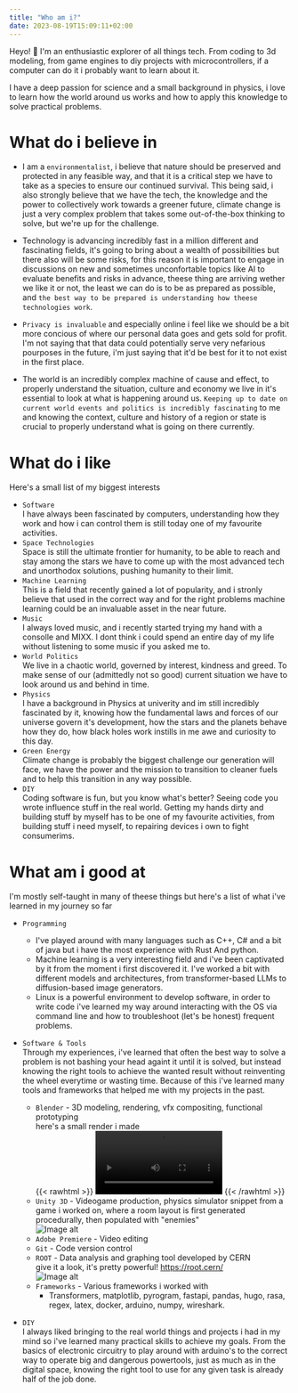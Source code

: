 ```yaml
---
title: "Who am i?"
date: 2023-08-19T15:09:11+02:00
---
```


Heyo! 👋 I'm an enthusiastic explorer of all things tech. From coding to 3d modeling, from game engines to diy projects with microcontrollers, if a computer can do it i probably want to learn about it.

I have a deep passion for science and a small background in physics, i love to learn how the world around us works and how to apply this knowledge to solve practical problems. 

# What do i believe in

- I am a `environmentalist`, i believe that nature should be preserved and protected in any feasible way, and that it is a critical step we have to take as a species to ensure our continued survival. This being said, i also strongly believe that we have the tech, the knowledge and the power to collectively work towards a greener future, climate change is just a very complex problem that takes some out-of-the-box thinking to solve, but we're up for the challenge.

- Technology is advancing incredibly fast in a million different and fascinating fields, it's going to bring about a wealth of possibilities but there also will be some risks, for this reason it is important to engage in discussions on new and sometimes unconfortable topics like AI to evaluate benefits and risks in advance, theese thing are arriving wether we like it or not, the least we can do is to be as prepared as possible, and `the best way to be prepared is understanding how theese technologies work`.

- `Privacy is invaluable` and especially online i feel like we should be a bit more concious of where our personal data goes and gets sold for profit. I'm not saying that that data could potentially serve very nefarious pourposes in the future, i'm just saying that it'd be best for it to not exist in the first place.

- The world is an incredibly complex machine of cause and effect, to properly understand the situation, culture and economy we live in it's essential to look at what is happening around us. `Keeping up to date on current world events and politics is incredibly fascinating` to me and knowing the context, culture and history of a region or state is crucial to properly understand what is going on there currently.

# What do i like

Here's a small list of my biggest interests

- `Software` \
I have always been fascinated by computers, understanding how they work and how i can control them is still today one of my favourite activities. 
- `Space Technologies` \
Space is still the ultimate frontier for humanity, to be able to reach and stay among the stars we have to come up with the most advanced tech and unorthodox solutions, pushing humanity to their limit. 
- `Machine Learning` \
This is a field that recently gained a lot of popularity, and i stronly believe that used in the correct way and for the right problems machine learning could be an invaluable asset in the near future.
- `Music` \
I always loved music, and i recently started trying my hand with a consolle and MIXX. I dont think i could spend an entire day of my life without listening to some music if you asked me to.
- `World Politics` \
We live in a chaotic world, governed by interest, kindness and greed. To make sense of our (admittedly not so good) current situation we have to look around us and behind in time.
- `Physics` \
I have a background in Physics at univerity and im still incredibly fascinated by it, knowing how the fundamental laws and forces of our universe govern it's development, how the stars and the planets behave how they do, how black holes work instills in me awe and curiosity to this day.
- `Green Energy` \
Climate change is probably the biggest challenge our generation will face, we have the power and the mission to transition to cleaner fuels and to help this transition in any way possible.
- `DIY` \
Coding software is fun, but you know what's better? Seeing code you wrote influence stuff in the real world. Getting my hands dirty and building stuff by myself has to be one of my favourite activities, from building stuff i need myself, to repairing devices i own to fight consumerims.

# What am i good at

I'm mostly self-taught in many of theese things but here's a list of what i've learned in my journey so far

- `Programming`

    - I've played around with many languages such as C++, C# and a bit of java but i have the most experience with Rust And python.
    - Machine learning is a very interesting field and i've been captivated by it from the moment i first discovered it. I've worked a bit with different models and architectures, from transformer-based LLMs to diffusion-based image generators.
    - Linux is a powerful environment to develop software, in order to write code i've learned my way around interacting with the OS via command line and how to troubleshoot (let's be honest) frequent problems.

- `Software & Tools` \
    Through my experiences, i've learned that often the best way to solve a problem is not bashing your head againt it until it is solved, but instead knowing the right tools to achieve the wanted result without reinventing the wheel everytime or wasting time. Because of this i've learned many tools and frameworks that helped me with my projects in the past.

    - `Blender` - 3D modeling, rendering, vfx compositing, functional prototyping \
    here's a small render i made \
    {{< rawhtml >}} 
        <video width=50% controls autoplay>
            <source src="images/genowave.mp4" type="video/webm">
            Your browser does not support the video tag.  
        </video>
    {{< /rawhtml >}}
    - `Unity 3D` - Videogame production, physics simulator
    snippet from a game i worked on, where a room layout is first generated procedurally, then populated with "enemies" \
    ![Image alt](/videos/unity.gif)
    - `Adobe Premiere` - Video editing
    - `Git` - Code version control
    - `ROOT` - Data analysis and graphing tool developed by CERN \
    give it a look, it's pretty powerful! https://root.cern/ \
    ![Image alt](/images/root.png)
    - `Frameworks` - Various frameworks i worked with
        - Transformers, matplotlib, pyrogram, fastapi, pandas, hugo, rasa, regex, latex, docker, arduino, numpy, wireshark.

- `DIY` \
    I always liked bringing to the real world things and projects i had in my mind so i've learned many practical skills to achieve my goals.
    From the basics of electronic circuitry to play around with arduino's to the correct way to operate big and dangerous powertools, just as much as in the digital space, knowing the right tool to use for any given task is already half of the job done.
    